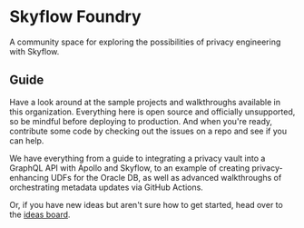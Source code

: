 # Skyflow Foundry

A community space for exploring the possibilities of privacy engineering with Skyflow.

## Guide

Have a look around at the sample projects and walkthroughs available in this organization. Everything here is open source and officially unsupported, so be mindful before deploying to production. And when you're ready, contribute some code by checking out the issues on a repo and see if you can help.

We have everything from a guide to integrating a privacy vault into a GraphQL API with Apollo and Skyflow, to an example of creating privacy-enhancing UDFs for the Oracle DB, as well as advanced walkthroughs of orchestrating metadata updates via GitHub Actions.

Or, if you have new ideas but aren't sure how to get started, head over to the [ideas board](/ideas_board#issues).
